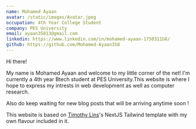 ```yaml
---
name: Mohamed Ayaan
avatar: /static/images/Avatar.jpeg
occupation: 4th Year College Student
company: PES University
email: ayaan35813@gmail.com
linkedin: https://www.linkedin.com/in/mohamed-ayaan-1750311b8/
github: https://github.com/Mohamed-Ayaan358
---
```


Hi there!

My name is Mohamed Ayaan and welcome to my little corner of the net! I'm currently a 4th year Btech student at PES University.This website is where I hope to express my intrests in web development as well as computer research.

Also do keep waiting for new blog posts that will be arriving anytime soon !

This website is based on [Timothy Lins](https://github.com/timlrx)'s NextJS Tailwind template with my own flavour included in it.
